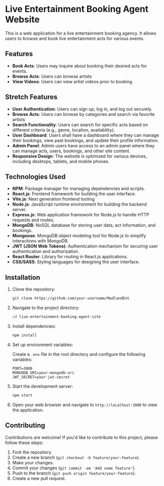 # Live Entertainment Booking Agent Website

This is a web application for a live entertainment booking agency. It allows users to browse and book live entertainment acts for various events.

## Features

- **Book Acts**: Users may inquire about booking their desired acts for events.
- **Browse Acts**: Users can browse artists
- **View Videos**: Users can view artist videos prior to booking

## Stretch Features

- **User Authentication**: Users can sign up, log in, and log out securely.
- **Browse Acts**: Users can browse by categories and search via favorite artists
- **Search Functionality**: Users can search for specific acts based on different criteria (e.g., genre, location, availability).
- **User Dashboard**: Users shall have a dashboard where they can manage their bookings, view past bookings, and update their profile information.
- **Admin Panel**: Admin users have access to an admin panel where they can manage acts, users, bookings, and other site content.
- **Responsive Design**: The website is optimized for various devices, including desktops, tablets, and mobile phones.

## Technologies Used

- **NPM**: Package manager for managing dependencies and scripts.
- **React.js**: Frontend framework for building the user interface.
- **Vite.js**: Next generation frontend tooling
- **Node.js**: JavaScript runtime environment for building the backend server.
- **Express.js**: Web application framework for Node.js to handle HTTP requests and routes.
- **MongoDB**: NoSQL database for storing user data, act information, and bookings.
- **Mongoose**: MongoDB object modeling tool for Node.js to simplify interactions with MongoDB.
- **JWT (JSON Web Tokens)**: Authentication mechanism for securing user authentication and authorization.
- **React Router**: Library for routing in React.js applications.
- **CSS/SASS**: Styling languages for designing the user interface.

## Installation

1. Clone the repository:

   ```bash
   git clone https://github.com/your-username/MadlandEnt
   ```

2. Navigate to the project directory:

   ```bash
   cd live-entertainment-booking-agent-site
   ```

3. Install dependencies:

   ```bash
   npm install
   ```

4. Set up environment variables:

   Create a `.env` file in the root directory and configure the following variables:

   ```plaintext
   PORT=3000
   MONGODB_URI=your-mongodb-uri
   JWT_SECRET=your-jwt-secret
   ```

5. Start the development server:

   ```bash
   npm start
   ```

6. Open your web browser and navigate to `http://localhost:3000` to view the application.

## Contributing

Contributions are welcome! If you'd like to contribute to this project, please follow these steps:

1. Fork the repository.
2. Create a new branch (`git checkout -b feature/your-feature`).
3. Make your changes.
4. Commit your changes (`git commit -am 'Add some feature'`).
5. Push to the branch (`git push origin feature/your-feature`).
6. Create a new pull request.
